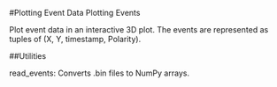#Plotting Event Data
Plotting Events

Plot event data in an interactive 3D plot. The events are represented as tuples of (X, Y, timestamp, Polarity).

##Utilities

read_events: Converts .bin files to NumPy arrays.
